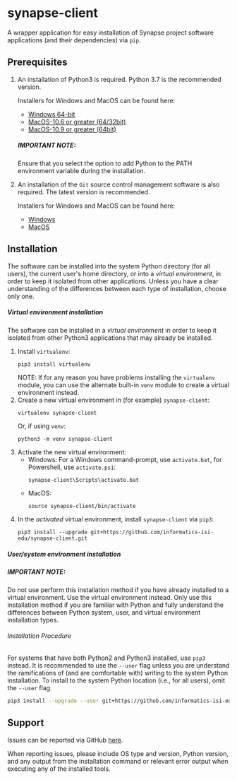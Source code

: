 # synapse-client

A wrapper application for easy installation of Synapse project
software applications (and their dependencies) via `pip`.

## Prerequisites

1. An installation of Python3 is required. Python 3.7 is the recommended version. 

    Installers for Windows and MacOS can be found here:
    * [Windows 64-bit](https://www.python.org/ftp/python/3.7.9/python-3.7.9-amd64.exe)
    * [MacOS-10.6 or greater (64/32bit)](https://www.python.org/ftp/python/3.7.5/python-3.7.5-macosx10.6.pkg) 
    * [MacOS-10.9 or greater (64bit)](https://www.python.org/ftp/python/3.7.5/python-3.7.5-macosx10.9.pkg) 

    ##### *IMPORTANT NOTE*: 

    Ensure that you select the option to add Python to the PATH environment variable during the installation.

2. An installation of the `Git` source control management software is also 
required. The latest version is recommended. 

    Installers for Windows and MacOS can be found here:
    * [Windows](https://git-scm.com/download/win)
    * [MacOS](https://git-scm.com/download/mac)

## Installation
The software can be installed into the system Python directory (for all users),
the current user's home directory, or into a _virtual environment_, in order to 
keep it isolated from other applications. Unless you have a clear understanding of
the differences between each type of installation, choose only one.

##### Virtual environment installation

The software can be installed in a _virtual environment_ in order to keep it
isolated from other Python3 applications that may already be installed. 

1. Install `virtualenv`: 
    ```sh
    pip3 install virtualenv
    ```
   NOTE: If for any reason you have problems installing the `virtualenv` module, 
   you can use the alternate built-in `venv` module to create a virtual environment instead.
2. Create a new virtual environment in (for example) `synapse-client`:
    ```
    virtualenv synapse-client
    ```
    Or, if using `venv`:
    ```
    python3 -m venv synapse-client
    ```
3. Activate the new virtual environment:
    * Windows:
        For a Windows command-prompt, use `activate.bat`, for Powershell, use `activate.ps1`:
        ```
        synapse-client\Scripts\activate.bat
        ```
    * MacOS:
        ```
        source synapse-client/bin/activate
        ```
4.  In the _activated_ virtual environment, install `synapse-client` via `pip3`:
    ```
    pip3 install --upgrade git+https://github.com/informatics-isi-edu/synapse-client.git
    ```

##### User/system environment installation

##### *IMPORTANT NOTE*: 
Do not use perform this installation method if you have already installed to a virtual environment.
Use the virtual environment instead. Only use this installation method if you are familiar with Python and 
fully understand the differences between Python system, user, and virtual environment installation types.

###### Installation Procedure 
For systems that have both Python2 and Python3 installed, use `pip3` instead. 
It is recommended to use the `--user` flag unless you are understand the 
ramifications of (and are comfortable with) writing to the system Python 
installation. To install to the system Python location (i.e., for all users),
omit the `--user` flag.

```sh
pip3 install --upgrade --user git+https://github.com/informatics-isi-edu/synapse-client.git
```

## Support
Issues can be reported via GitHub [here](https://github.com/informatics-isi-edu/synapse-client/issues). 

When reporting issues, please include OS type and version, Python version, and any output from 
the installation command or relevant error output when executing any of 
the installed tools. 
